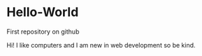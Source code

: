 # Hello-World
First repository on github

Hi!
I like computers and I am new in web development so be kind.

